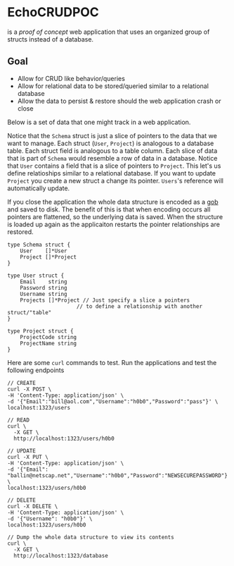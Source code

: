 # EchoCRUDPOC 

is a *proof of concept* web application that uses an organized group of structs instead of a database.

## Goal
* Allow for CRUD like behavior/queries
* Allow for relational data to be stored/queried similar to a relational database
* Allow the data to persist & restore should the web application crash or close

Below is a set of data that one might track in a web application. 

Notice that the `Schema` struct is just a slice of pointers to the data that we want to manage. 
Each struct (`User`, `Project`) is analogous to a database table. 
Each struct field is analogous to a table column. 
Each slice of data that is part of `Schema` would resemble a row of data in a database. 
Notice that `User` contains a field  that is a slice of pointers to `Project`. 
This let's us define relatioships similar to a relational database. 
If you want to update `Project` you create a new struct a change its pointer. `Users`'s reference will automatically update. 

If you close the application the whole data structure is encoded as a [gob](https://blog.golang.org/gobs-of-data) and saved to disk. The benefit of this is that when encoding occurs all pointers are flattened, so the underlying data is saved. When the structure is loaded up again as the applicaiton restarts the pointer relationships are restored.

```
type Schema struct {
	User    []*User
	Project []*Project
}

type User struct {
	Email    string
	Password string
	Username string
	Projects []*Project // Just specify a slice a pointers
                      // to define a relationship with another struct/"table"
}

type Project struct {
	ProjectCode string
	ProjectName string
}
```


Here are some `curl` commands to test. 
Run the applications and test the following endpoints
```
// CREATE 
curl -X POST \
-H 'Content-Type: application/json' \
-d '{"Email":"bill@aol.com","Username":"h0b0","Password":"pass"}' \
localhost:1323/users

// READ
curl \
  -X GET \
  http://localhost:1323/users/h0b0

// UPDATE
curl -X PUT \
-H 'Content-Type: application/json' \
-d '{"Email": "ballin@netscap.net","Username":"h0b0","Password":"NEWSECUREPASSWORD"}' \
localhost:1323/users/h0b0

// DELETE
curl -X DELETE \
-H 'Content-Type: application/json' \
-d '{"Username": "h0b0"}' \
localhost:1323/users/h0b0

// Dump the whole data structure to view its contents
curl \
  -X GET \
  http://localhost:1323/database
```
